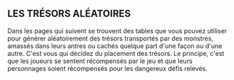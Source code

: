 ## LES TRÉSORS ALÉATOIRES


Dans les pages qui suivent se trouvent des tables que vous
pouvez utiliser pour générer aléatoirement des trésors
transportés par des monstres, amassés dans leurs antres
ou cachés quelque part d'une façon ou d'une autre. C'est
vous qui décidez du placement des trésors. Le principe, c'est
que les joueurs se sentent récompensés par le jeu et que
leurs personnages soient récompensés pour les dangereux
défis relevés.

